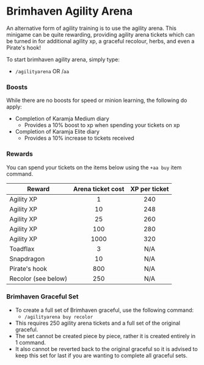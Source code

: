 # Brimhaven Agility Arena

An alternative form of agility training is to use the agility arena. This minigame can be quite rewarding, providing agility arena tickets which can be turned in for additional agility xp, a graceful recolour, herbs, and even a Pirate's hook!

To start brimhaven agility arena, simply type:

* `/agilityarena` OR  /`aa`

### Boosts

While there are no boosts for speed or minion learning, the following do apply:

* Completion of Karamja Medium diary
  * Provides a 10% boost to xp when spending your tickets on xp
* Completion of Karamja Elite diary
  * Provides a 10% increase to tickets received

### Rewards

You can spend your tickets on the items below using the `+aa buy` item command.

| **Reward**          | **Arena ticket cost** | **XP per ticket** |
| ------------------- | :-------------------: | :---------------: |
| Agility XP          |           1           |        240        |
| Agility XP          |           10          |        248        |
| Agility XP          |           25          |        260        |
| Agility XP          |          100          |        280        |
| Agility XP          |          1000         |        320        |
| Toadflax            |           3           |        N/A        |
| Snapdragon          |           10          |        N/A        |
| Pirate's hook       |          800          |        N/A        |
| Recolor (see below) |          250          |        N/A        |

### Brimhaven Graceful Set

* To create a full set of Brimhaven graceful, use the following command:
  * `/agilityarena buy recolor`
* This requires 250 agility arena tickets and a full set of the original graceful.
* The set cannot be created piece by piece, rather it is created entirely in 1 command.
* It also cannot be reverted back to the original graceful so it is advised to keep this set for last if you are wanting to complete all graceful sets.
